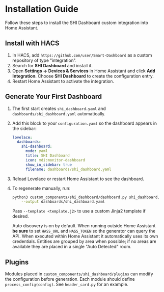 # Installation Guide

Follow these steps to install the SHI Dashboard custom integration into Home Assistant.

## Install with HACS
1. In HACS, add `https://github.com/user/Smart-Dashboard` as a custom repository of type "integration".
2. Search for **SHI Dashboard** and install it.
3. Open **Settings → Devices & Services** in Home Assistant and click **Add Integration**.
   Choose **SHI Dashboard** to create the configuration entry.
4. Restart Home Assistant to activate the integration.

## Generate Your First Dashboard
1. The first start creates `shi_dashboard.yaml` and `dashboards/shi_dashboard.yaml` automatically.
2. Add this block to your `configuration.yaml` so the dashboard appears in the sidebar:

   ```yaml
   lovelace:
     dashboards:
       shi-dashboard:
         mode: yaml
         title: SHI Dashboard
         icon: mdi:monitor-dashboard
         show_in_sidebar: true
         filename: dashboards/shi_dashboard.yaml
   ```
3. Reload Lovelace or restart Home Assistant to see the dashboard.
4. To regenerate manually, run:

   ```bash
   python3 custom_components/shi_dashboard/dashboard.py shi_dashboard.yaml \
       --output dashboards/shi_dashboard.yaml
   ```

   Pass `--template <template.j2>` to use a custom Jinja2 template if desired.

   Auto discovery is on by default. When running outside Home Assistant **be sure**
   to set `HASS_URL` and `HASS_TOKEN` so the generator can query the API. When
   executed within Home Assistant it automatically uses its own credentials.
   Entities are grouped by area when possible; if no areas are available they are
   placed in a single "Auto Detected" room.

## Plugins

Modules placed in `custom_components/shi_dashboard/plugins` can modify the
configuration before generation. Each module should define
`process_config(config)`. See `header_card.py` for an example.


